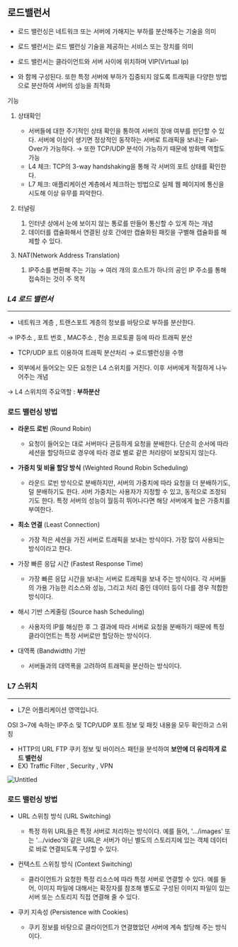 ## 로드밸런서

- 로드 밸런싱은 네트워크 또는 서버에 가해지는 부하를 분산해주는 기술을 의미
- 로드 밸런서는 로드 밸런싱 기술을 제공하는 서비스 또는 장치를 의미

- 로드 밸런서는 클라이언트와 서버 사이에 위치하며 VIP(Virtual Ip)
- 와 함께 구성된다. 또한 특정 서버에 부하가 집중되지 않도록 트래픽을 다양한 방법으로 분산하여 서버의 성능을 최적화

기능

1. 상태확인
    - 서버들에 대한 주기적인 상태 확인을 통하여 서버의 장애 여부를 판단할 수 있다. 서버에 이상이 생기면 정상적인 동작하는 서버로 트래픽을 보내는 Fail-Over가 가능하다. → 또한 TCP/UDP 분석이 가능하기 때문에 방화벽 역할도 가능
    - L4 체크: TCP의 3-way handshaking을 통해 각 서버의 포트 상태를 확인한다.
    - L7 체크: 애플리케이션 계층에서 체크하는 방법으로 실제 웹 페이지에 통신을 시도해 이상 유무를 파악한다.

1. 터널링
    1. 인터넷 상에서 눈에 보이지 않는 통로를 만들어 통신할 수 있게 하는 개념
    2. 데이터를 캡슐화해서 연결된 상호 간에만 캡슐화된 패킷을 구별해 캡슐화를 해제할 수 있다.

1. NAT(Network Address Translation)
    1. IP주소를 변환해 주는 기능 → 여러 개의 호스트가 하나의 공인 IP 주소를 통해 접속하는 것이 주 목적

### *****L4 로드 밸런서*****

---

- 네트워크 계층 , 트랜스포트 계층의 정보를 바탕으로 부하를 분산한다.

→ IP주소 , 포트 번호 , MAC주소 , 전송 프로토콜 등에 따라 트래픽 분산

- TCP/UDP 포트 이용하여 트래픽 분산처리 → 로드밸런싱을 수행

- 외부에서 들어오는 모든 요청은 L4 스위치를 거친다. 이후 서버에게 적절하게 나누어주는 개념

→ L4 스위치의 주요역할 : **부하분산**

### 로드 밸런싱 방법

- **라운드 로빈** (Round Robin)
    - 요청이 들어오는 대로 서버마다 균등하게 요청을 분배한다. 단순히 순서에 따라 세션을 할당하므로 경우에 따라 경로 별로 같은 처리량이 보장되지 않는다.

- **가중치 및 비율 할당 방식** (Weighted Round Robin Scheduling)
    - 라운드 로빈 방식으로 분배하지만, 서버의 가중치에 따라 요청을 더 분배하기도, 덜 분배하기도 한다. 서버 가중치는 사용자가 지정할 수 있고, 동적으로 조정되기도 한다. 특정 서버의 성능이 월등히 뛰어나다면 해당 서버에게 높은 가중치를 부여한다.

- **최소 연결** (Least Connection)
    - 가장 적은 세션을 가진 서버로 트래픽을 보내는 방식이다. 가장 많이 사용되는 방식이라고 한다.

- 가장 빠른 응답 시간 (Fastest Response Time)
    - 가장 빠른 응답 시간을 보내는 서버로 트래픽을 보내 주는 방식이다. 각 서버들의 가용 가능한 리소스와 성능, 그리고 처리 중인 데이터 등이 다를 경우 적합한 방식이다.

- 해시 기반 스케줄링 (Source hash Scheduling)
    - 사용자의 IP를 해싱한 후 그 결과에 따라 서버로 요청을 분배하기 때문에 특정 클라이언트는 특정 서버로만 할당하는 방식이다.

- 대역폭 (Bandwidth) 기반
    - 서버들과의 대역폭을 고려하여 트래픽을 분산하는 방식이다.


    
### L7 스위치

---

- L7은 어플리케이션 영역입니다.

OSI 3~7에 속하는 IP주소 및 TCP/UDP 포트 정보 및 패킷 내용을 모두 확인하고 스위칭

- HTTP의 URL FTP 쿠키 정보 및 바이러스 패턴을 분석하여 **보안에 더 유리하게 로드 밸런싱**
- EX) Traffic Filter , Security , VPN

![Untitled](https://s3-us-west-2.amazonaws.com/secure.notion-static.com/6e3fcc84-b6be-40e9-bbca-679551ed0854/Untitled.png)

### 로드 밸런싱 방법

- URL 스위칭 방식 (URL Switching)
    - 특정 하위 URL들은 특정 서버로 처리하는 방식이다. 예를 들어, '.../images' 또는 '.../video'와 같은 URL은 서버가 아닌 별도의 스토리지에 있는 객체 데이터로 바로 연결되도록 구성할 수 있다.

- 컨텍스트 스위칭 방식 (Context Switching)
    - 클라이언트가 요청한 특정 리소스에 따라 특정 서버로 연결할 수 있다. 예를 들어, 이미지 파일에 대해서는 확장자를 참조해 별도로 구성된 이미지 파일이 있는 서버 또는 스토리지 직접 연결해 줄 수 있다.

- 쿠키 지속성 (Persistence with Cookies)
    - 쿠키 정보를 바탕으로 클라이언트가 연결했었던 서버에 계속 할당해 주는 방식이다.

